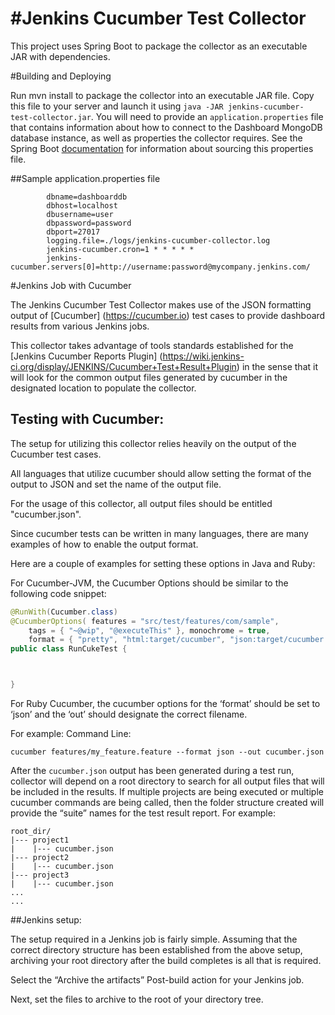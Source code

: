 #Jenkins Cucumber Test Collector
===============================

This project uses Spring Boot to package the collector as an executable JAR with dependencies.

#Building and Deploying


Run mvn install to package the collector into an executable JAR file. Copy this file to your server and launch it using
`java -JAR jenkins-cucumber-test-collector.jar`. You will need to provide an `application.properties` file that contains information about how
to connect to the Dashboard MongoDB database instance, as well as properties the collector requires. See
the Spring Boot [documentation](http://docs.spring.io/spring-boot/docs/current-SNAPSHOT/reference/htmlsingle/#boot-features-external-config-application-property-files)
for information about sourcing this properties file.

##Sample application.properties file
```
        dbname=dashboarddb 
        dbhost=localhost
        dbusername=user
        dbpassword=password
        dbport=27017
        logging.file=./logs/jenkins-cucumber-collector.log
        jenkins-cucumber.cron=1 * * * * *
        jenkins-cucumber.servers[0]=http://username:password@mycompany.jenkins.com/
```

#Jenkins Job with Cucumber

The Jenkins Cucumber Test Collector makes use of the JSON formatting output of [Cucumber] (https://cucumber.io) test cases to provide 
dashboard results from various Jenkins jobs. 

This collector takes advantage of tools standards established for the [Jenkins Cucumber Reports Plugin] (https://wiki.jenkins-ci.org/display/JENKINS/Cucumber+Test+Result+Plugin) 
in the sense that it will look for the common output files generated by cucumber in the designated location to populate the collector.


## Testing with Cucumber:

The setup for utilizing this collector relies heavily on the output of the Cucumber test cases. 

All languages that utilize cucumber should allow setting the format of the output to JSON and set the name of the output file. 

For the usage of this collector, all output files should be entitled "cucumber.json". 

Since cucumber tests can be written in many languages, there are many examples of how to enable the output format. 

Here are a couple of examples for setting these options in Java and Ruby:

For Cucumber-JVM, the Cucumber Options should be similar to the following code snippet:

```java
@RunWith(Cucumber.class) 
@CucumberOptions( features = "src/test/features/com/sample",
    tags = { "~@wip", "@executeThis" }, monochrome = true, 
    format = { "pretty", "html:target/cucumber", "json:target/cucumber.json" } ) 
public class RunCukeTest { 



} 
```
For Ruby Cucumber, the cucumber options for the ‘format’ should be set to ‘json’ and the ‘out’ should designate the correct filename. 

For example:
Command Line:
```shell
cucumber features/my_feature.feature --format json --out cucumber.json
```

After the `cucumber.json` output has been generated during a test run, collector will depend on a root directory to search 
for all output files that will be included in the results. If multiple projects are being executed or multiple cucumber commands are 
being called, then the folder structure created will provide the “suite” names for the test result report. For example:

```
root_dir/
|--- project1
|    |--- cucumber.json
|--- project2
|    |--- cucumber.json
|--- project3
|    |--- cucumber.json
...
...
```

##Jenkins setup:

The setup required in a Jenkins job is fairly simple. Assuming that the correct directory structure has been established from the above setup, 
archiving your root directory after the build completes is all that is required.

Select the “Archive the artifacts” Post-build action for your Jenkins job.


Next, set the files to archive to the root of your directory tree.
 
 








